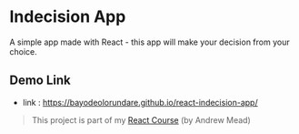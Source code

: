 # Indecision App

A simple app made with React - this app will make your decision from your choice.

## Demo Link
* link : https://bayodeolorundare.github.io/react-indecision-app/

> This project is part of my [React Course](https://www.udemy.com/react-2nd-edition/) (by Andrew Mead)

